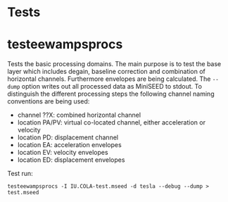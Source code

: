 # Tests

# testeewampsprocs

Tests the basic processing domains. The main purpose is to test the base layer
which includes degain, baseline correction and combination of horizontal channels.
Furthermore envelopes are being calculated. The ```--dump``` option writes out
all processed data as MiniSEED to stdout. To distinguish the different processing
steps the following channel naming conventions are being used:

- channel ??X: combined horizontal channel
- location PA/PV: virtual co-located channel, either acceleration or velocity
- location PD: displacement channel
- location EA: acceleration envelopes
- location EV: velocity envelopes
- location ED: displacement envelopes

Test run:

```
testeewampsprocs -I IU.COLA-test.mseed -d tesla --debug --dump > test.mseed
```
